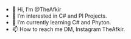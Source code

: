 - 👋 Hi, I’m @TheAfkir
- 👀 I’m interested in C# and PI Projects.
- 🌱 I’m currently learning C# and Phyton.
- 📫 How to reach me DM, Instagram TheAfkir.

